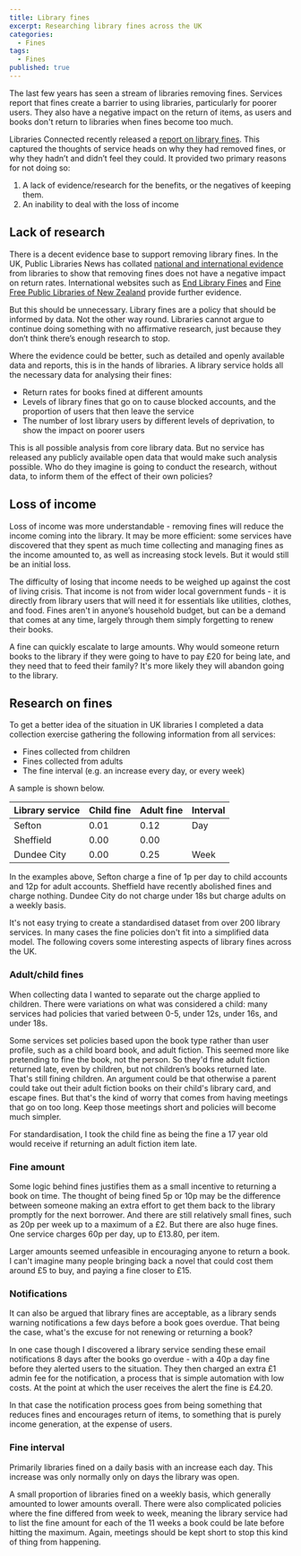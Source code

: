```yaml
---
title: Library fines
excerpt: Researching library fines across the UK
categories:
  - Fines
tags:
  - Fines
published: true
---
```


The last few years has seen a stream of libraries removing fines. Services report that fines create a barrier to using libraries, particularly for poorer users. They also have a negative impact on the return of items, as users and books don't return to libraries when fines become too much.

Libraries Connected recently released a [report on library fines](https://www.librariesconnected.org.uk/news/library-fine-survey-results-and-summary-report-revealed). This captured the thoughts of service heads on why they had removed fines, or why they hadn’t and didn’t feel they could. It provided two primary reasons for not doing so:

1. A lack of evidence/research for the benefits, or the negatives of keeping them.
2. An inability to deal with the loss of income

## Lack of research

There is a decent evidence base to support removing library fines. In the UK, Public Libraries News has collated [national and international evidence](https://www.publiclibrariesnews.com/about-public-libraries-news/abolishing-fines) from libraries to show that removing fines does not have a negative impact on return rates. International websites such as [End Library Fines](https://endlibraryfines.info/) and [Fine Free Public Libraries of New Zealand](https://finefreeaotearoa.org.nz/) provide further evidence.

But this should be unnecessary. Library fines are a policy that should be informed by data. Not the other way round. Libraries cannot argue to continue doing something with no affirmative research, just because they don’t think there’s enough research to stop.

Where the evidence could be better, such as detailed and openly available data and reports, this is in the hands of libraries. A library service holds all the necessary data for analysing their fines:

* Return rates for books fined at different amounts
* Levels of library fines that go on to cause blocked accounts, and the proportion of users that then leave the service
*   The number of lost library users by different levels of deprivation, to show the impact on poorer users

This is all possible analysis from core library data. But no service has released any publicly available open data that would make such analysis possible. Who do they imagine is going to conduct the research, without data, to inform them of the effect of their own policies?

## Loss of income

Loss of income was more understandable - removing fines will reduce the income coming into the library. It may be more efficient: some services have discovered that they spent as much time collecting and managing fines as the income amounted to, as well as increasing stock levels. But it would still be an initial loss. 

The difficulty of losing that income needs to be weighed up against the cost of living crisis. That income is not from wider local government funds - it is directly from library users that will need it for essentials like utilities, clothes, and food. Fines aren't in anyone’s household budget, but can be a demand that comes at any time, largely through them simply forgetting to renew their books.

A fine can quickly escalate to large amounts. Why would someone return books to the library if they were going to have to pay £20 for being late, and they need that to feed their family? It's more likely they will abandon going to the library.

## Research on fines

To get a better idea of the situation in UK libraries I completed a data collection exercise gathering the following information from all services:

* Fines collected from children
* Fines collected from adults
* The fine interval (e.g. an increase every day, or every week)

A sample is shown below.

| Library service | Child fine | Adult fine | Interval |
| ----------------- | ----------- | ------------ | ------- |        
| Sefton | 0.01 | 0.12 | Day |
| Sheffield | 0.00 | 0.00 | |
| Dundee City | 0.00 | 0.25 | Week |

In the examples above, Sefton charge a fine of 1p per day to child accounts and 12p for adult accounts. Sheffield have recently abolished fines and charge nothing. Dundee City do not charge under 18s but charge adults on a weekly basis.

It's not easy trying to create a standardised dataset from over 200 library services. In many cases the fine policies don't fit into a simplified data model. The following covers some interesting aspects of library fines across the UK.

### Adult/child fines

When collecting data I wanted to separate out the charge applied to children. There were variations on what was considered a child: many services had policies that varied between 0-5, under 12s, under 16s, and under 18s.

Some services set policies based upon the book type rather than user profile, such as a child board book, and adult fiction. This seemed more like pretending to fine the book, not the person. So they'd fine adult fiction returned late, even by children, but not children’s books returned late. That's still fining children. An argument could be that otherwise a parent could take out their adult fiction books on their child's library card, and escape fines. But that's the kind of worry that comes from having meetings that go on too long. Keep those meetings short and policies will become much simpler.

For standardisation, I took the child fine as being the fine a 17 year old would receive if returning an adult fiction item late.

### Fine amount

Some logic behind fines justifies them as a small incentive to returning a book on time. The thought of being fined 5p or 10p may be the difference between someone making an extra effort to get them back to the library promptly for the next borrower. And there are still relatively small fines, such as 20p per week up to a maximum of a £2. But there are also huge fines. One service charges 60p per day, up to £13.80, per item.

Larger amounts seemed unfeasible in encouraging anyone to return a book. I can't imagine many people bringing back a novel that could cost them around £5 to buy, and paying a fine closer to £15.

### Notifications

It can also be argued that library fines are acceptable, as a library sends warning notifications a few days before a book goes overdue. That being the case, what's the excuse for not renewing or returning a book?

In one case though I discovered a library service sending these email notifications 8 days after the books go overdue - with a 40p a day fine before they alerted users to the situation. They then charged an extra £1 admin fee for the notification, a process that is simple automation with low costs. At the point at which the user receives the alert the fine is £4.20.

In that case the notification process goes from being something that reduces fines and encourages return of items, to something that is purely income generation, at the expense of users.

### Fine interval

Primarily libraries fined on a daily basis with an increase each day. This increase was only normally only on days the library was open.

A small proportion of libraries fined on a weekly basis, which generally amounted to lower amounts overall. There were also complicated policies where the fine differed from week to week, meaning the library service had to list the fine amount for each of the 11 weeks a book could be late before hitting the maximum. Again, meetings should be kept short to stop this kind of thing from happening.
